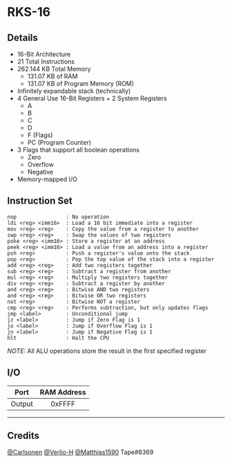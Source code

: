 # RKS-16

## Details
- 16-Bit Architecture
- 21 Total Instructions
- 262.144 KB Total Memory
    - 131.07 KB of RAM
    - 131.07 KB of Program Memory (ROM)
- Infinitely expandable stack (technically)
- 4 General Use 16-Bit Registers + 2 System Registers
    - A
    - B
    - C
    - D
    - F (Flags)
    - PC (Program Counter)
- 3 Flags that support all boolean operations
    - Zero
    - Overflow
    - Negative
- Memory-mapped I/O


## Instruction Set
```
nop                : No operation
ldi <reg> <imm16>  : Load a 16 bit immediate into a register
mov <reg> <reg>    : Copy the value from a register to another
swp <reg> <reg>    : Swap the values of two registers
poke <reg> <imm16> : Store a register at an address
peek <reg> <imm16> : Load a value from an address into a register
psh <reg>          : Push a register's value onto the stack
pop <reg>          : Pop the top value of the stack into a register
add <reg> <reg>    : Add two registers together
sub <reg> <reg>    : Subtract a register from another
mul <reg> <reg>    : Multiply two registers together
div <reg> <reg>    : Subtract a register by another
and <reg> <reg>    : Bitwise AND two registers
and <reg> <reg>    : Bitwise OR two registers
not <reg>          : Bitwise NOT a register
cmp <reg> <reg>    : Performs subtraction, but only updates flags
jmp <label>        : Unconditional jump
jz <label>         : Jump if Zero Flag is 1
jo <label>         : Jump if Overflow Flag is 1
jn <label>         : Jump if Negative Flag is 1
hlt                : Halt the CPU
```

*NOTE:* All ALU operations store the result in the first specified register

## I/O
| Port     | RAM Address |
|:--------:|:-----------:|
| Output   | 0xFFFF      |

---
## Credits
[@Carlsonen](https://github.com/Carlsonen)
[@Verlio-H](https://github.com/Verlio-H)
[@Matthias1590](https://github.com/Matthias1590)
Tape#8369